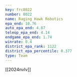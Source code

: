 ```yaml
---
key: frc8022
number: 8022
name: Raging Hawk Robotics
epa_end: 10.76
auto_epa_end: 4.87
teleop_epa_end: 4.14
endgame_epa_end: 1.74
winrate: 0.4
district_epa_rank: 1122
district_epa_percentile: 0.377
type: Team
---
```

[[2024nvlv]]
